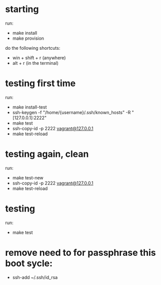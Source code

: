 # starting
run:
- make install
- make provision

do the following shortcuts:
- win + shift + r (anywhere)
- alt + r (in the terminal)

# testing first time
run: 
- make install-test
- ssh-keygen -f "/home/{username}/.ssh/known_hosts" -R "[127.0.0.1]:2222"
- make test
- ssh-copy-id -p 2222 vagrant@127.0.0.1
- make test-reload

# testing again, clean
run:
- make test-new
- ssh-copy-id -p 2222 vagrant@127.0.0.1
- make test-reload

# testing
run:
- make test

# remove need to for passphrase this boot sycle:
- ssh-add ~/.ssh/id_rsa
